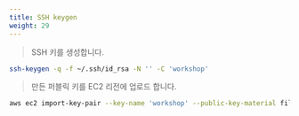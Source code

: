 ```yaml
---
title: SSH keygen
weight: 29
---
```


> SSH 키를 생성합니다.

```bash
ssh-keygen -q -f ~/.ssh/id_rsa -N '' -C 'workshop'
```

> 만든 퍼블릭 키를 EC2 리전에 업로드 합니다.

```bash
aws ec2 import-key-pair --key-name 'workshop' --public-key-material file://~/.ssh/id_rsa.pub
```
